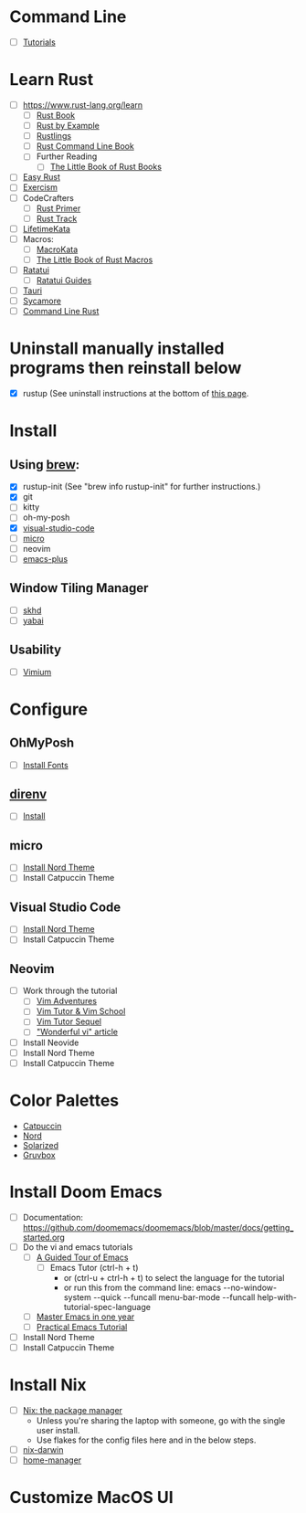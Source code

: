 # Command Line
 - [ ] [Tutorials](./command-line.md)

# Learn Rust
 - [ ] https://www.rust-lang.org/learn
   - [ ] [Rust Book](https://doc.rust-lang.org/book/)
   - [ ] [Rust by Example](https://doc.rust-lang.org/rust-by-example/)
   - [ ] [Rustlings](https://github.com/rust-lang/rustlings/)
   - [ ] [Rust Command Line Book](https://rust-cli.github.io/book/index.html)
   - [ ] Further Reading
     - [ ] [The Little Book of Rust Books](https://lborb.github.io/book/title-page.html)
 - [ ] [Easy Rust](https://dhghomon.github.io/easy_rust/Chapter_1.html)
 - [ ] [Exercism](https://exercism.org/tracks/rust)
 - [ ] CodeCrafters
   - [ ] [Rust Primer](https://app.codecrafters.io/collections/rust-primer)
   - [ ] [Rust Track](https://app.codecrafters.io/tracks/rust)
 - [ ] [LifetimeKata](https://tfpk.github.io/lifetimekata/)
 - [ ] Macros:
   - [ ] [MacroKata](https://github.com/tfpk/macrokata)
   - [ ] [The Little Book of Rust Macros](https://veykril.github.io/tlborm/)
 - [ ] [Ratatui](https://ratatui.rs/)
   - [ ] [Ratatui Guides](https://ratatui.rs/tutorials/hello-world/)
 - [ ] [Tauri](https://beta.tauri.app/guides/)
 - [ ] [Sycamore](https://sycamore-rs.netlify.app/docs/getting_started/installation)
 - [ ] [Command Line Rust](https://github.com/kyclark/command-line-rust)

# Uninstall manually installed programs then reinstall below
 - [x] rustup (See uninstall instructions at the bottom of [this page](https://www.rust-lang.org/tools/install).

# Install

## Using [brew](https://brew.sh/):
 - [x] rustup-init (See "brew info rustup-init" for further instructions.)
 - [x] git
 - [ ] kitty
 - [ ] oh-my-posh
 - [x] [visual-studio-code](https://code.visualstudio.com/docs)
 - [ ] [micro](https://github.com/zyedidia/micro)
 - [ ] neovim
 - [ ] [emacs-plus](https://github.com/d12frosted/homebrew-emacs-plus?tab=readme-ov-file#install)

## Window Tiling Manager
 - [ ] [skhd](https://github.com/koekeishiya/skhd)
 - [ ] [yabai](https://github.com/koekeishiya/yabai)

## Usability
 - [ ] [Vimium](https://vimium.github.io/)

# Configure

## OhMyPosh
 - [ ] [Install Fonts](https://ohmyposh.dev/docs/installation/fonts)

## [direnv](https://direnv.net/)
 - [ ] [Install](https://direnv.net/docs/installation.html)

## micro
 - [ ] [Install Nord Theme](https://github.com/KiranWells/micro-nord-tc-colors/)
 - [ ] Install Catpuccin Theme

## Visual Studio Code
 - [ ] [Install Nord Theme](https://marketplace.visualstudio.com/items?itemName=arcticicestudio.nord-visual-studio-code)
 - [ ] Install Catpuccin Theme

## Neovim
 - [ ] Work through the tutorial
   - [ ] [Vim Adventures](https://vim-adventures.com/)
   - [ ] [Vim Tutor & Vim School](https://vimschool.netlify.app/introduction/vimtutor/)
   - [ ] [Vim Tutor Sequel](https://github.com/micahkepe/vimtutor-sequel)
   - [ ] ["Wonderful vi" article](https://world.hey.com/dhh/wonderful-vi-a1d034d3)
 - [ ] Install Neovide
 - [ ] Install Nord Theme
 - [ ] Install Catpuccin Theme

# Color Palettes
 - [Catpuccin](https://github.com/catppuccin)
 - [Nord](https://www.nordtheme.com/)
 - [Solarized](https://ethanschoonover.com/solarized/)
 - [Gruvbox](https://github.com/morhetz/gruvbox)

# Install Doom Emacs
 - [ ] Documentation: https://github.com/doomemacs/doomemacs/blob/master/docs/getting_started.org
 - [ ] Do the vi and emacs tutorials
   - [ ] [A Guided Tour of Emacs](https://www.gnu.org/software/emacs/tour/)
     - [ ] Emacs Tutor (ctrl-h + t)
       - or (ctrl-u + ctrl-h + t) to select the language for the tutorial
       - or run this from the command line: emacs --no-window-system --quick --funcall menu-bar-mode --funcall help-with-tutorial-spec-language
   - [ ] [Master Emacs in one year](https://github.com/redguardtoo/mastering-emacs-in-one-year-guide/blob/master/guide-en.org)
   - [ ] [Practical Emacs Tutorial](http://xahlee.info/emacs/emacs/emacs.html)
 - [ ] Install Nord Theme
 - [ ] Install Catpuccin Theme

# Install Nix
 - [ ] [Nix: the package manager](https://nixos.org/download#nix-install-macos)
   - Unless you're sharing the laptop with someone, go with the single user install.
   - Use flakes for the config files here and in the below steps.
 - [ ] [nix-darwin](https://github.com/LnL7/nix-darwin)
 - [ ] [home-manager](https://nix-community.github.io/home-manager/index.xhtml#sec-install-nix-darwin-module)

# Customize MacOS UI

